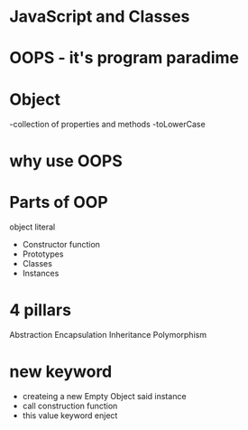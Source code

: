 # JavaScript and Classes

# OOPS - it's program paradime

# Object
-collection of properties and methods
-toLowerCase

# why use OOPS

# Parts of OOP
object literal
- Constructor function
- Prototypes
- Classes
- Instances

# 4 pillars
Abstraction
Encapsulation
Inheritance
Polymorphism

# new keyword
- createing a new Empty Object said instance
- call construction function
- this  value keyword enject 
